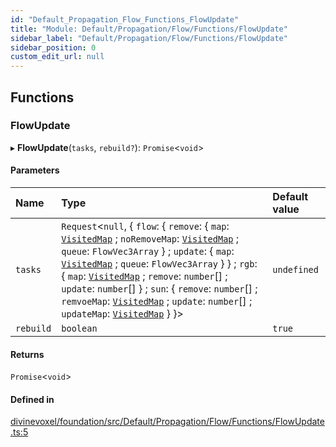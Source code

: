 ```yaml
---
id: "Default_Propagation_Flow_Functions_FlowUpdate"
title: "Module: Default/Propagation/Flow/Functions/FlowUpdate"
sidebar_label: "Default/Propagation/Flow/Functions/FlowUpdate"
sidebar_position: 0
custom_edit_url: null
---
```


## Functions

### FlowUpdate

▸ **FlowUpdate**(`tasks`, `rebuild?`): `Promise`\<`void`\>

#### Parameters

| Name | Type | Default value |
| :------ | :------ | :------ |
| `tasks` | `Request`\<``null``, \{ `flow`: \{ `remove`: \{ `map`: [`VisitedMap`](../classes/Util_VisistedMap.VisitedMap.md) ; `noRemoveMap`: [`VisitedMap`](../classes/Util_VisistedMap.VisitedMap.md) ; `queue`: `FlowVec3Array`  } ; `update`: \{ `map`: [`VisitedMap`](../classes/Util_VisistedMap.VisitedMap.md) ; `queue`: `FlowVec3Array`  }  } ; `rgb`: \{ `map`: [`VisitedMap`](../classes/Util_VisistedMap.VisitedMap.md) ; `remove`: `number`[] ; `update`: `number`[]  } ; `sun`: \{ `remove`: `number`[] ; `remvoeMap`: [`VisitedMap`](../classes/Util_VisistedMap.VisitedMap.md) ; `update`: `number`[] ; `updateMap`: [`VisitedMap`](../classes/Util_VisistedMap.VisitedMap.md)  }  }\> | `undefined` |
| `rebuild` | `boolean` | `true` |

#### Returns

`Promise`\<`void`\>

#### Defined in

[divinevoxel/foundation/src/Default/Propagation/Flow/Functions/FlowUpdate.ts:5](https://github.com/lucasdamianjohnson/DivineVoxelEngine/blob/596fa7391478620ed460dfb4856ff0a763b91c49/divinevoxel/foundation/src/Default/Propagation/Flow/Functions/FlowUpdate.ts#L5)
